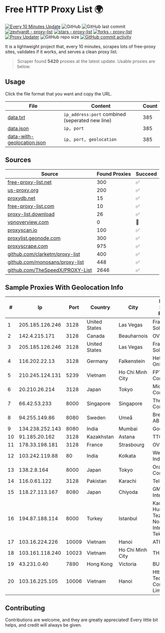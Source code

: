 
# Free HTTP Proxy List 🌍

[![Every 10 Minutes Update](https://github.com/mertguvencli/http-proxy-list/actions/workflows/main.yml/badge.svg?branch=main)](https://github.com/mertguvencli/http-proxy-list/actions/workflows/main.yml)
![GitHub](https://img.shields.io/github/license/mertguvencli/http-proxy-list)
![GitHub last commit](https://img.shields.io/github/last-commit/mertguvencli/http-proxy-list)
[![zevtyardt - proxy-list](https://img.shields.io/static/v1?label=zevtyardt&message=proxy-list&color=blue&logo=github)](https://github.com/zevtyardt/proxy-list "Go to GitHub repo")
[![stars - proxy-list](https://img.shields.io/github/stars/zevtyardt/proxy-list?style=social)](https://github.com/zevtyardt/proxy-list)
[![forks - proxy-list](https://img.shields.io/github/forks/zevtyardt/proxy-list?style=social)](https://github.com/zevtyardt/proxy-list)
[![Proxy Updater](https://github.com/zevtyardt/proxy-list/workflows/Proxy%20Updater/badge.svg)](https://github.com/zevtyardt/proxy-list/actions?query=workflow:"Proxy+Updater")
![GitHub repo size](https://img.shields.io/github/repo-size/zevtyardt/proxy-list)
[![GitHub commit activity](https://img.shields.io/github/commit-activity/m/zevtyardt/proxy-list?logo=commits)](https://github.com/zevtyardt/proxy-list/commits/main)

It is a lightweight project that, every 10 minutes, scrapes lots of free-proxy sites, validates if it works, and serves a clean proxy list.

> Scraper found **5420** proxies at the latest update. Usable proxies are below.

## Usage

Click the file format that you want and copy the URL.

|File|Content|Count|
|----|-------|-----|
|[data.txt](https://raw.githubusercontent.com/mertguvencli/http-proxy-list/main/proxy-list/data.txt)|`ip_address:port` combined (seperated new line)|385|
|[data.json](https://raw.githubusercontent.com/mertguvencli/http-proxy-list/main/proxy-list/data.json)|`ip, port`|385|
|[data-with-geolocation.json](https://raw.githubusercontent.com/mertguvencli/http-proxy-list/main/proxy-list/data-with-geolocation.json)|`ip, port, geolocation`|385|

## Sources

|Source|Found Proxies|Succeed|
|------|-------------|-------|
|[free-proxy-list.net](https://free-proxy-list.net)|300|✅|
|[us-proxy.org](https://www.us-proxy.org)|200|✅|
|[proxydb.net](http://proxydb.net)|15|✅|
|[free-proxy-list.com](https://free-proxy-list.com/?page=&port=&type%5B%5D=http&type%5B%5D=https&up_time=0&search=Search)|10|✅|
|[proxy-list.download](https://www.proxy-list.download/HTTP)|26|✅|
|[vpnoverview.com](https://vpnoverview.com/privacy/anonymous-browsing/free-proxy-servers)|0|🚫|
|[proxyscan.io](https://www.proxyscan.io)|100|✅|
|[proxylist.geonode.com](https://proxylist.geonode.com/api/proxy-list?limit=300&page=1&sort_by=lastChecked&sort_type=desc&protocols=http,https)|300|✅|
|[proxyscrape.com](https://api.proxyscrape.com/v2/?request=displayproxies&protocol=http&timeout=10000&country=all&ssl=all&anonymity=all)|975|✅|
|[github.com/clarketm/proxy-list](https://raw.githubusercontent.com/clarketm/proxy-list/master/proxy-list-raw.txt)|400|✅|
|[github.com/monosans/proxy-list](https://raw.githubusercontent.com/monosans/proxy-list/main/proxies/http.txt)|448|✅|
|[github.com/TheSpeedX/PROXY-List](https://raw.githubusercontent.com/TheSpeedX/PROXY-List/master/http.txt)|2646|✅|


## Sample Proxies With Geolocation Info

|#|Ip|Port|Country|City|Internet Service Provider|
|-|--|----|-------|----|-------------------------|
|1|205.185.126.246|3128|United States|Las Vegas|FranTech Solutions|
|2|142.4.215.171|3128|Canada|Beauharnois|OVH SAS|
|3|205.185.126.246|3128|United States|Las Vegas|FranTech Solutions|
|4|116.202.22.13|3128|Germany|Falkenstein|Hetzner Online GmbH|
|5|210.245.124.131|5239|Vietnam|Ho Chi Minh City|FPT Telecom Company|
|6|20.210.26.214|3128|Japan|Tokyo|Microsoft Corporation|
|7|66.42.53.233|8000|Singapore|Singapore|The Constant Company|
|8|94.255.149.86|8080|Sweden|Umeå|Bredband2 AB|
|9|134.238.252.143|8080|India|Mumbai|Google LLC|
|10|91.185.20.162|3128|Kazakhstan|Astana|TTC Network|
|11|178.33.198.181|3128|France|Strasbourg|OVH SAS|
|12|103.242.119.88|80|India|Kolkata|Web Werks India Pvt. Ltd.|
|13|138.2.8.164|8000|Japan|Tokyo|Oracle Corporation|
|14|116.0.61.122|3128|Pakistan|Karachi|Telecard|
|15|118.27.113.167|8080|Japan|Chiyoda|GMO Internet, Inc.|
|16|194.87.188.114|8000|Turkey|Istanbul|Kadir Huseyin Tezcan Nosspeed Internet Teknolojileri|
|17|103.16.224.226|10009|Vietnam|Hanoi|ATH|
|18|103.161.118.240|10023|Vietnam|Ho Chi Minh City|THIENCO|
|19|43.231.0.40|7890|Hong Kong|Victoria|BUILDCLOUD|
|20|103.16.225.105|10006|Vietnam|Hanoi|Httvserver Technology Company Limited|



## Contributing

Contributions are welcome, and they are greatly appreciated! Every
little bit helps, and credit will always be given.

